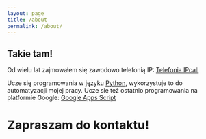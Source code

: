 ```yaml
---
layout: page
title: /about
permalink: /about/
---
```



## Takie tam!

Od wielu lat zajmowałem się zawodowo telefonią IP: [Telefonia IPcall](https://developers.google.com/sheets/api/guides/concepts#a1_notation)

Ucze się programowania w języku [Python](https://www.python.org/), wykorzystuje to do automatyzacji mojej pracy.
Ucze sie też ostatnio programowania na platformie Google: [Google Apps Script](https://developers.google.com/apps-script/overview)
# Zapraszam do kontaktu!

